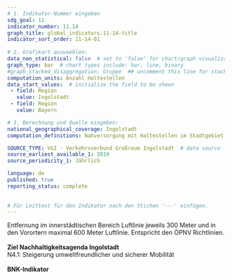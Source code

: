 ```yaml
---
# 1. Indikator-Nummer eingeben 
sdg_goal: 11 
indicator_number: 11.14
graph_title: global_indicators.11-14-title
indicator_sort_order: 11-14-01
 
# 2. Grafikart auswaehlen: 
data_non_statistical: false  # set to 'false' for chart/graph visualization 
graph_type: bar  # chart types include: bar, line, binary 
#graph_stacked_disaggregation: Gruppe  ## uncomment this line for stacked bars. eplace 'Geschlecht' with the field of aggregation. 
computation_units: Anzahl Haltestellen 
data_start_values:  # initialize the field to be shown  
 - field: Region 
   value: Ingolstadt 
 - field: Region 
   value: Bayern 

# 3. Berechnung und Quelle eingeben: 
national_geographical_coverage: Ingolstadt 
computation_definitions: Nahversorgung mit Haltestellen im Stadtgebiet

SOURCE_TYPE: VGI - Verkehrsverbund Großraum Ingolstadt  # data source  
source_earliest_available_1: 2019
source_periodicity_1: Jährlich

language: de   
published: true 
reporting_status: complete
 
 
# Für Leittext für den Indikator nach den Stichen '---' einfügen. 
---
```

Entfernung im innerstädtischen Bereich Luftlinie jeweils 300 Meter und in den Vorortern maximal 600 Meter Luftlinie. Entspricht den ÖPNV Richtlinien. <br>
<br>
<b>Ziel Nachhaltigkeitsagenda Ingolstadt</b><br>
N4.1: Steigerung umweltfreundlicher und sicherer Mobilität<br>
<br>
<b>BNK-Indikator</b>
